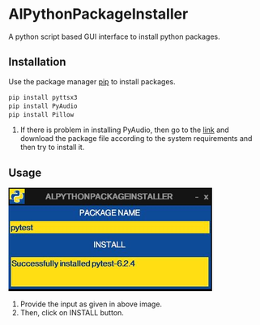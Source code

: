 # AlPythonPackageInstaller

A python script based GUI interface to install python packages.

## Installation

Use the package manager [pip](https://pip.pypa.io/en/stable/) to install packages.

```bash
pip install pyttsx3
pip install PyAudio
pip install Pillow
```
1. If there is problem in installing PyAudio, then go to the [link](https://www.lfd.uci.edu/~gohlke/pythonlibs/) and download the package file according to the system requirements and then try to install it.

## Usage

![](CapturePythonPackage.JPG)

1. Provide the input as given in above image.
2. Then, click on INSTALL button.
